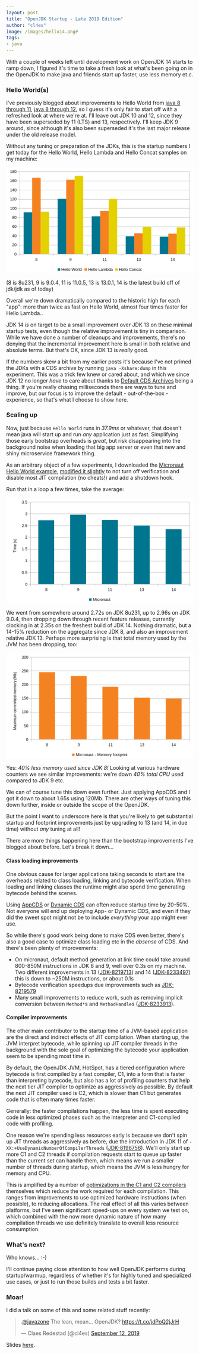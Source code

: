```yaml
---
layout: post
title: "OpenJDK Startup - Late 2019 Edition"
author: "cl4es"
image: /images/hello14.png#
tags:
- java
---
```


With a couple of weeks left until development work on OpenJDK 14 starts to ramp down, I figured it's time to take a fresh look at what's been going on in the OpenJDK to make java and friends start up faster, use less memory et.c.

### Hello World(s)

I've previously blogged about improvements to Hello World from [java 8 through 11](https://cl4es.github.io/2018/11/29/OpenJDK-Startup-From-8-Through-11.html), [java 8 through 12](https://cl4es.github.io/2018/12/28/Preview-OpenJDK-12-Startup.html), so I guess
it's only fair to start off with a refreshed look at where we're at. I'll leave out JDK 10 and 12, since they have been superseded by 11 (LTS) and 13, respectively. I'll keep JDK 9 around, since although it's also been superseded it's the last major release under the old release model.

Without any tuning or preparation of the JDKs, this is the startup numbers I get today for the Hello World, Hello Lambda and Hello Concat samples on my machine:

<img src="/images/hello14.png" alt="Hello World, Lambda and Concat numbers from 8-14"/>

(8 is 8u231, 9 is 9.0.4, 11 is 11.0.5, 13 is 13.0.1, 14 is the latest build off of jdk/jdk as of today)

Overall we're down dramatically compared to the historic high for each "app": more than twice as fast on Hello World, almost four times faster for Hello Lambda..

JDK 14 *is* on target to be a small improvement over JDK 13 on these minimal startup tests, even though the relative improvement is tiny in comparison. While we have done a number of cleanups and improvements, there's no denying that the incremental improvement here is small in both relative and absolute terms. But that's OK, since JDK 13 is _really_ good.

If the numbers skew a bit from my earlier posts it's because I've not primed the JDKs with a CDS archive by running `java -Xshare:dump` in this experiment. This was a trick few knew or cared about, and which we since JDK 12 no longer _have_ to care about thanks to [Default CDS Archives](https://openjdk.java.net/jeps/341) being a thing. If you're really chasing milliseconds there are ways to tune and improve, but our focus is to improve the default - out-of-the-box - experience, so that's what I choose to show here.

### Scaling up

Now, just because `Hello World` runs in _37.9ms_ or whatever, that doesn't mean java will start up and run _any_ application just as fast. Simplifying those early bootstrap overheads is _great_, but risk disappearing into the background noise when loading that big app server or even that new and shiny microservice framework thing.

As an arbitrary object of a few experiments, I downloaded the [Micronaut Hello World example](https://github.com/micronaut-projects/micronaut-examples/tree/master/hello-world-java), [modified it slightly](/snippets/micronaut.patch) to not turn off verification and disable most JIT compilation (no cheats!) and add a shutdown hook.

Run that in a loop a few times, take the average:

<img src="/images/micronaut14.png" alt="Micronaut startup timings" />

We went from somewhere around 2.72s on JDK 8u231, up to 2.96s on JDK 9.0.4, then dropping down through recent feature releases, currently clocking in at 2.35s on the freshest build of JDK 14. Nothing dramatic, but a 14-15% reduction on the aggregate since JDK 8, and also an improvement relative JDK 13. 
Perhaps more surprising is that total memory used by the JVM has been dropping, too:

<img src="/images/micronaut14-footprint.png" alt="Micronaut max memory usage" />

Yes: _40% less memory used since JDK 8!_ Looking at various hardware counters we see similar improvements: we're down *40% total CPU* used compared to JDK 9 etc. 

We can of course tune this down even further. Just applying AppCDS and I got it down to about 1.65s using 120Mb. There are other ways of tuning this down further, inside or outside the scope of the OpenJDK.

But the point I want to underscore here is that you're likely to get substantial startup and footprint improvements just by upgrading to 13 (and 14, in due time) without _any_ tuning at all!

There are more things happening here than the bootstrap improvements I've blogged about before. Let's break it down...

#### Class loading improvements

One obvious cause for larger applications taking seconds to start are the overheads related to class loading, linking and bytecode verification. When loading and linking classes the runtime might also spend time generating bytecode behind the scenes. 

Using [AppCDS](https://blog.codefx.org/java/application-class-data-sharing/) or [Dynamic CDS](https://openjdk.java.net/jeps/350) can often reduce startup time by 20-50%. Not everyone will end up deploying App- or Dynamic CDS, and even if they did the sweet spot might not be to include _everything_ your app might ever use.

So while there's good work being done to make CDS even better, there's also a good case to optimize class loading etc in the _absense_ of CDS. And there's been plenty of improvements:

- On micronaut, default method generation at link time could take around 800-850M instructions in JDK 8 and 9, well over 0.3s on my machine. Two different improvements in 13 ([JDK-8219713](https://bugs.openjdk.java.net/browse/JDK-8219713)) and 14 ([JDK-8233497](https://bugs.openjdk.java.net/browse/JDK-8233497)) this is down to ~250M instructions, or about 0.1s
- Bytecode verification speedups due improvements such as [JDK-8219579](https://bugs.openjdk.java.net/browse/JDK-8219579)
- Many small improvements to reduce work, such as removing implicit conversion between `Method*`s and `MethodHandle`s ([JDK-8233913](https://bugs.openjdk.java.net/browse/JDK-8233913)).

#### Compiler improvements

The other main contributor to the startup time of a JVM-based application are the direct and indirect effects of JIT compilation. When starting up, the JVM interpret bytecode, while spinning up JIT compiler threads in the background with the sole goal of optimizing the bytecode your application seem to be spending most time in. 

By default, the OpenJDK JVM, HotSpot, has a tiered configuration where bytecode is first compiled by a fast compiler, C1, into a form that is faster than interpreting bytecode, but also has a lot of profiling counters that help the next tier JIT compiler to optimize as aggressively as possible. By default the next JIT compiler used is C2, which is slower than C1 but generates code that is often many times faster.

Generally: the faster compilations happen, the less time is spent executing code in less optimized phases such as the interpreter and C1-compiled code with profiling.

One reason we're spending less resources early is because we don't spin up JIT threads as aggressively as before, due the introduction in JDK 11 of `-XX:+UseDynamicNumberOfCompilerThreads` ([JDK-8198756](https://bugs.openjdk.java.net/browse/JDK-8198756)). We'll only start up more C1 and C2 threads if compilation requests start to queue up faster than the current set can handle them, which means we run a smaller number of threads during startup, which means the JVM is less hungry for memory and CPU.

This is amplified by a number of [optimizations in the C1 and C2 compilers](https://bugs.openjdk.java.net/issues/?jql=labels%20in%20(startup)%20and%20subcomponent%20%3D%20compiler%20and%20status%20in%20(Resolved)%20and%20fixVersion%20in%20(9%2C%2010%2C%2011%2C%2012%2C%2013%2C%2014)) themselves which reduce the work required for each compilation. This ranges from improvements to use optimized hardware instructions (when possible), to reducing allocations. The real effect of all this varies between platforms, but I've seen significant speed-ups on every system we test on, which combined with the now more dynamic nature of how many compilation threads we use definitely translate to overall less resource consumption.

### What's next? 

Who knows... :-) 

I'll continue paying close attention to how well OpenJDK performs during startup/warmup, regardless of whether it's for highly tuned and specialized use cases, or just to run those builds and tests a bit faster.

### Moar!

I did a talk on some of this and some related stuff recently:

<blockquote class="twitter-tweet"><p lang="in" dir="ltr">.<a href="https://twitter.com/javazone?ref_src=twsrc%5Etfw">@javazone</a> The lean, mean... OpenJDK? <a href="https://t.co/jdPoQ2jJrH">https://t.co/jdPoQ2jJrH</a></p>&mdash; Claes Redestad (@cl4es) <a href="https://twitter.com/cl4es/status/1172147472501751812?ref_src=twsrc%5Etfw">September 12, 2019</a></blockquote> <script async src="https://platform.twitter.com/widgets.js" charset="utf-8"></script> 

Slides [here](http://cr.openjdk.java.net/~redestad/slides/lean_mean_openjdk.pdf).

